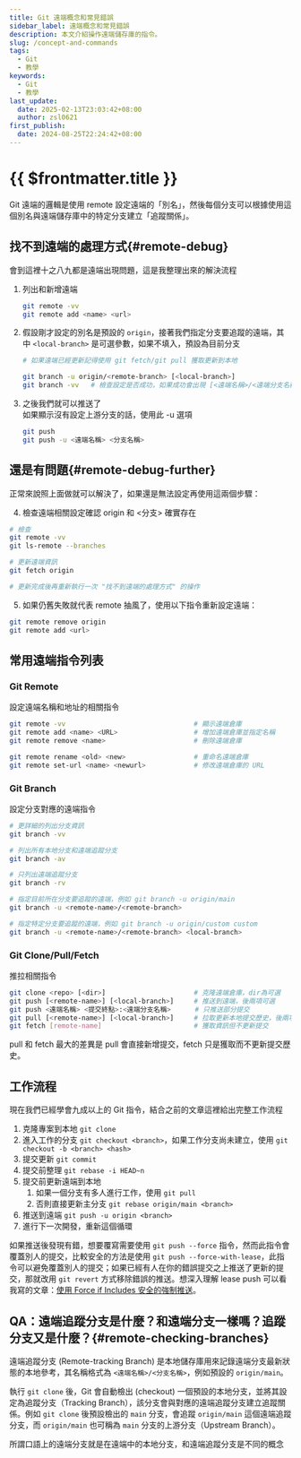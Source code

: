 ```yaml
---
title: Git 遠端概念和常見錯誤
sidebar_label: 遠端概念和常見錯誤
description: 本文介紹操作遠端儲存庫的指令。
slug: /concept-and-commands
tags:
  - Git
  - 教學
keywords:
  - Git
  - 教學
last_update:
  date: 2025-02-13T23:03:42+08:00
  author: zsl0621
first_publish:
  date: 2024-08-25T22:24:42+08:00
---
```


# {{ $frontmatter.title }}

Git 遠端的邏輯是使用 remote 設定遠端的「別名」，然後每個分支可以根據使用這個別名與遠端儲存庫中的特定分支建立「追蹤關係」。

## 找不到遠端的處理方式{#remote-debug}

會到這裡十之八九都是遠端出現問題，這是我整理出來的解決流程

1. 列出和新增遠端

    ```sh
    git remote -vv
    git remote add <name> <url>
    ```

2. 假設剛才設定的別名是預設的 `origin`，接著我們指定分支要追蹤的遠端，其中 `<local-branch>` 是可選參數，如果不填入，預設為目前分支

    ```sh
    # 如果遠端已經更新記得使用 git fetch/git pull 獲取更新到本地

    git branch -u origin/<remote-branch> [<local-branch>]
    git branch -vv   # 檢查設定是否成功，如果成功會出現 [<遠端名稱>/<遠端分支名稱>]
    ```

3. 之後我們就可以推送了  
如果顯示沒有設定上游分支的話，使用此 -u 選項

    ```sh
    git push
    git push -u <遠端名稱> <分支名稱>
    ```

## 還是有問題{#remote-debug-further}

正常來說照上面做就可以解決了，如果還是無法設定再使用這兩個步驟：

4. 檢查遠端相關設定確認 origin 和 \<分支\> 確實存在

```sh
# 檢查
git remote -vv
git ls-remote --branches

# 更新遠端資訊
git fetch origin

# 更新完成後再重新執行一次 "找不到遠端的處理方式" 的操作
```

5. 如果仍舊失敗就代表 remote 抽風了，使用以下指令重新設定遠端：

```sh
git remote remove origin
git remote add <url>
```

## 常用遠端指令列表

### Git Remote

設定遠端名稱和地址的相關指令

```sh
git remote -vv                                # 顯示遠端倉庫
git remote add <name> <URL>                   # 增加遠端倉庫並指定名稱
git remote remove <name>                      # 刪除遠端倉庫

git remote rename <old> <new>                 # 重命名遠端倉庫
git remote set-url <name> <newurl>            # 修改遠端倉庫的 URL
```

### Git Branch

設定分支對應的遠端指令

```sh
# 更詳細的列出分支資訊
git branch -vv

# 列出所有本地分支和遠端追蹤分支
git branch -av

# 只列出遠端追蹤分支
git branch -rv

# 指定目前所在分支要追蹤的遠端，例如 git branch -u origin/main
git branch -u <remote-name>/<remote-branch>

# 指定特定分支要追蹤的遠端，例如 git branch -u origin/custom custom
git branch -u <remote-name>/<remote-branch> <local-branch>
```

### Git Clone/Pull/Fetch

推拉相關指令

```sh
git clone <repo> [<dir>]                      # 克隆遠端倉庫，dir為可選
git push [<remote-name>] [<local-branch>]     # 推送到遠端，後兩項可選
git push <遠端名稱> <提交終點>:<遠端分支名稱>      # 只推送部分提交 
git pull [<remote-name>] [<local-branch>]     # 拉取更新本地提交歷史，後兩項為可選
git fetch [remote-name]                       # 獲取資訊但不更新提交
```

pull 和 fetch 最大的差異是 pull 會直接新增提交，fetch 只是獲取而不更新提交歷史。

## 工作流程

現在我們已經學會九成以上的 Git 指令，結合之前的文章這裡給出完整工作流程

1. 克隆專案到本地 `git clone`
2. 進入工作的分支 `git checkout <branch>`，如果工作分支尚未建立，使用 `git checkout -b <branch> <hash>`
3. 提交更新 `git commit`
4. 提交前整理 `git rebase -i HEAD~n`
5. 提交前更新遠端到本地
   1. 如果一個分支有多人進行工作，使用 `git pull`
   2. 否則直接更新主分支 `git rebase origin/main <branch>`
6. 推送到遠端 `git push -u origin <branch>`
7. 進行下一次開發，重新這個循環

如果推送後發現有錯，想要覆寫需要使用 `git push --force` 指令，然而此指令會覆蓋別人的提交，比較安全的方法是使用 `git push --force-with-lease`，此指令可以避免覆蓋別人的提交；如果已經有人在你的錯誤提交之上推送了更新的提交，那就改用 `git revert` 方式移除錯誤的推送。想深入理解 lease push 可以看我寫的文章：[使用 Force if Includes 安全的強制推送](../advance/force-if-includes)。

## QA：遠端追蹤分支是什麼？和遠端分支一樣嗎？追蹤分支又是什麼？{#remote-checking-branches}

遠端追蹤分支 (Remote-tracking Branch) 是本地儲存庫用來記錄遠端分支最新狀態的本地參考，其名稱格式為 `<遠端名稱>/<分支名稱>`，例如預設的 `origin/main`。

執行 `git clone` 後，Git 會自動檢出 (checkout) 一個預設的本地分支，並將其設定為追蹤分支（Tracking Branch），該分支會與對應的遠端追蹤分支建立追蹤關係。例如 `git clone` 後預設檢出的 `main` 分支，會追蹤 `origin/main` 這個遠端追蹤分支，而 `origin/main` 也可稱為 `main` 分支的上游分支（Upstream Branch）。

所謂口語上的遠端分支就是在遠端中的本地分支，和遠端追蹤分支是不同的概念
